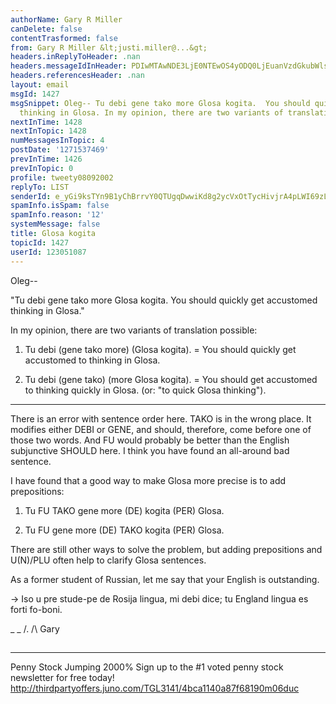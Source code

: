 ```yaml
---
authorName: Gary R Miller
canDelete: false
contentTrasformed: false
from: Gary R Miller &lt;justi.miller@...&gt;
headers.inReplyToHeader: .nan
headers.messageIdInHeader: PDIwMTAwNDE3LjE0NTEwOS4yODQ0LjEuanVzdGkubWlsbGVyQGp1bm8uY29tPg==
headers.referencesHeader: .nan
layout: email
msgId: 1427
msgSnippet: Oleg-- Tu debi gene tako more Glosa kogita.  You should quickly get accustomed
  thinking in Glosa. In my opinion, there are two variants of translation
nextInTime: 1428
nextInTopic: 1428
numMessagesInTopic: 4
postDate: '1271537469'
prevInTime: 1426
prevInTopic: 0
profile: tweety08092002
replyTo: LIST
senderId: e_yGi9ksTYn9B1yChBrrvY0QTUgqDwwiKd8g2ycVxOtTycHivjrA4pLWI69zLg20-Lcz1oPebjQye8V5mzOp2NivfgD0ycIHfZKXBQ
spamInfo.isSpam: false
spamInfo.reason: '12'
systemMessage: false
title: Glosa kogita
topicId: 1427
userId: 123051087
---
```


Oleg--

"Tu debi gene tako more Glosa kogita.  You should quickly get accustomed
thinking in Glosa."
 
In my opinion, there are two variants of translation possible:
 
1) Tu debi (gene tako more) (Glosa kogita). = You should quickly get
accustomed to thinking in Glosa.
 
2) Tu debi (gene tako) (more Glosa kogita). = You should get accustomed
to thinking quickly in Glosa. (or: "to quick Glosa thinking").

* * *

There is an error with sentence order here.  TAKO is in the wrong place. 
It modifies either DEBI or GENE, and should, therefore, come before one
of those two words.  And FU would probably be better than the English
subjunctive SHOULD here.  I think you have found an all-around bad
sentence.

I have found that a good way to make Glosa more precise is to add
prepositions:

1) Tu FU TAKO gene more (DE) kogita (PER) Glosa.

2) Tu FU gene more (DE) TAKO kogita (PER) Glosa.

There are still other ways to solve the problem, but adding prepositions
and U(N)/PLU often help to clarify Glosa sentences.

As a former student of Russian, let me say that your English is
outstanding.

-> Iso u pre stude-pe de Rosija lingua, mi debi dice; tu England lingua
es forti fo-boni.

_ _
/.
/\   Gary
##
____________________________________________________________
Penny Stock Jumping 2000%
Sign up to the #1 voted penny stock newsletter for free today!
http://thirdpartyoffers.juno.com/TGL3141/4bca1140a87f68190m06duc


